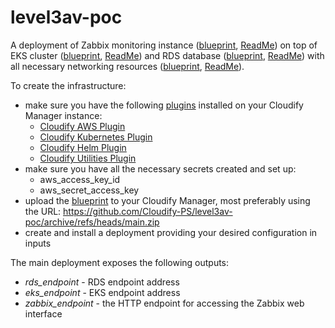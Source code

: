 # level3av-poc

A deployment of Zabbix monitoring instance ([blueprint](zabbix.yaml), [ReadMe](zabbix-helm/README.md)) on top of EKS cluster ([blueprint](eks.yaml), [ReadMe](eks/README.md)) and RDS database ([blueprint](rds.yaml), [ReadMe](rds/README.md)) with all necessary networking resources ([blueprint](vpc.yaml), [ReadMe](vpc/README.md)).  

To create the infrastructure:
- make sure you have the following [plugins](https://cloudify.co/plugins/) installed on your Cloudify Manager instance:
    - [Cloudify AWS Plugin](https://github.com/cloudify-cosmo/cloudify-aws-plugin/releases)
    - [Cloudify Kubernetes Plugin](https://github.com/cloudify-cosmo/cloudify-kubernetes-plugin/releases)
    - [Cloudify Helm Plugin](https://github.com/cloudify-incubator/cloudify-helm-plugin/releases)
    - [Cloudify Utilities Plugin](https://github.com/cloudify-incubator/cloudify-utilities-plugin/releases)
- make sure you have all the necessary secrets created and set up:
    - aws_access_key_id
    - aws_secret_access_key
- upload the [blueprint](blueprint.yaml) to your Cloudify Manager, most preferably using the URL: https://github.com/Cloudify-PS/level3av-poc/archive/refs/heads/main.zip
- create and install a deployment providing your desired configuration in inputs

The main deployment exposes the following outputs:
- _rds_endpoint_ - RDS endpoint address
- _eks_endpoint_ - EKS endpoint address
- _zabbix_endpoint_ - the HTTP endpoint for accessing the Zabbix web interface
